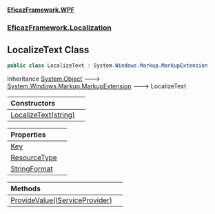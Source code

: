 #### [EficazFramework.WPF](EficazFrameworkWPF.md 'EficazFramework WPF')
### [EficazFramework.Localization](EficazFrameworkWPF.md#EficazFramework.Localization 'EficazFramework.Localization')

## LocalizeText Class

```csharp
public class LocalizeText : System.Windows.Markup.MarkupExtension
```

Inheritance [System.Object](https://docs.microsoft.com/en-us/dotnet/api/System.Object 'System.Object') &#129106; [System.Windows.Markup.MarkupExtension](https://docs.microsoft.com/en-us/dotnet/api/System.Windows.Markup.MarkupExtension 'System.Windows.Markup.MarkupExtension') &#129106; LocalizeText

| Constructors | |
| :--- | :--- |
| [LocalizeText(string)](EficazFramework.Localization/LocalizeText/LocalizeText(string).md 'EficazFramework.Localization.LocalizeText.LocalizeText(string)') | |

| Properties | |
| :--- | :--- |
| [Key](EficazFramework.Localization/LocalizeText/Key.md 'EficazFramework.Localization.LocalizeText.Key') | |
| [ResourceType](EficazFramework.Localization/LocalizeText/ResourceType.md 'EficazFramework.Localization.LocalizeText.ResourceType') | |
| [StringFormat](EficazFramework.Localization/LocalizeText/StringFormat.md 'EficazFramework.Localization.LocalizeText.StringFormat') | |

| Methods | |
| :--- | :--- |
| [ProvideValue(IServiceProvider)](EficazFramework.Localization/LocalizeText/ProvideValue(IServiceProvider).md 'EficazFramework.Localization.LocalizeText.ProvideValue(System.IServiceProvider)') | |
